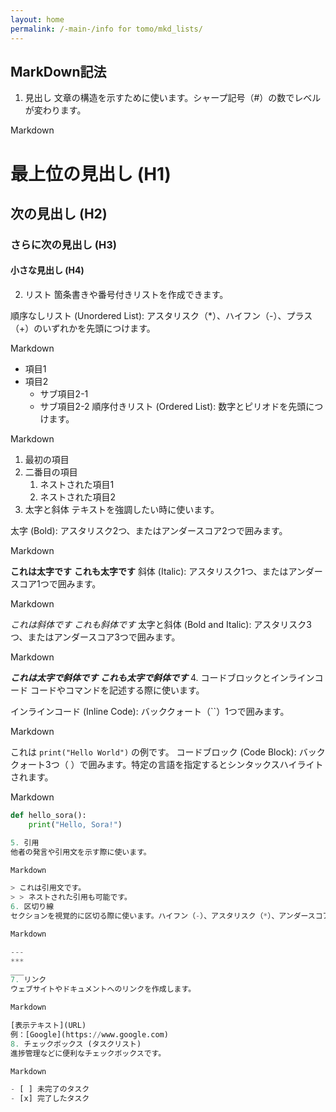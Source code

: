 ```yaml
---
layout: home
permalink: /-main-/info for tomo/mkd_lists/
---
```


## MarkDown記法

1. 見出し
文章の構造を示すために使います。シャープ記号（#）の数でレベルが変わります。

Markdown

# 最上位の見出し (H1)
## 次の見出し (H2)
### さらに次の見出し (H3)
#### 小さな見出し (H4)
2. リスト
箇条書きや番号付きリストを作成できます。

順序なしリスト (Unordered List): アスタリスク（*）、ハイフン（-）、プラス（+）のいずれかを先頭につけます。

Markdown

* 項目1
* 項目2
    * サブ項目2-1
    * サブ項目2-2
順序付きリスト (Ordered List): 数字とピリオドを先頭につけます。

Markdown

1. 最初の項目
2. 二番目の項目
    1. ネストされた項目1
    2. ネストされた項目2
3. 太字と斜体
テキストを強調したい時に使います。

太字 (Bold): アスタリスク2つ、またはアンダースコア2つで囲みます。

Markdown

**これは太字です**
__これも太字です__
斜体 (Italic): アスタリスク1つ、またはアンダースコア1つで囲みます。

Markdown

*これは斜体です*
_これも斜体です_
太字と斜体 (Bold and Italic): アスタリスク3つ、またはアンダースコア3つで囲みます。

Markdown

***これは太字で斜体です***
___これも太字で斜体です___
4. コードブロックとインラインコード
コードやコマンドを記述する際に使います。

インラインコード (Inline Code): バッククォート（``）1つで囲みます。

Markdown

これは `print("Hello World")` の例です。
コードブロック (Code Block): バッククォート3つ（     ）で囲みます。特定の言語を指定するとシンタックスハイライトされます。

Markdown

```python
def hello_sora():
    print("Hello, Sora!")

5. 引用
他者の発言や引用文を示す際に使います。

Markdown

> これは引用文です。
> > ネストされた引用も可能です。
6. 区切り線
セクションを視覚的に区切る際に使います。ハイフン（-）、アスタリスク（*）、アンダースコア（_）を3つ以上並べます。

Markdown

---
***
___
7. リンク
ウェブサイトやドキュメントへのリンクを作成します。

Markdown

[表示テキスト](URL)
例：[Google](https://www.google.com)
8. チェックボックス (タスクリスト)
進捗管理などに便利なチェックボックスです。

Markdown

- [ ] 未完了のタスク
- [x] 完了したタスク